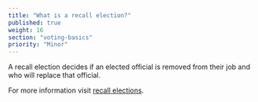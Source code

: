 ```yaml
---
title: "What is a recall election?"
published: true
weight: 16
section: "voting-basics"
priority: "Minor"
---
```

A recall election decides if an elected official is removed from their job and who will replace that official.  

For more information visit [recall elections](http://www.sos.ca.gov/elections/prior-elections/statewide-election-results/statewide-special-election-october-7-2003/frequently-asked-questions/#1).  
